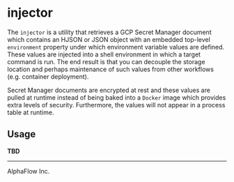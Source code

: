 # injector

The `injector` is a utility that retrieves a GCP Secret Manager document which contains an HJSON or JSON object with an
embedded top-level `environment` property under which environment variable values are defined. These values are injected
into a shell environment in which a target command is run. The end result is that you can decouple the storage location
and perhaps maintenance of such values from other workflows (e.g. container deployment).

Secret Manager documents are encrypted at rest and these values are pulled at runtime instead of being baked into a
`Docker` image which provides extra levels of security. Furthermore, the values will not appear in a process table at
runtime.

## Usage

__TBD__

---
AlphaFlow Inc.
